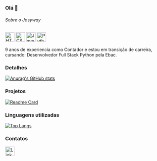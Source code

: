 ### Olá 👋

###### Sobre o Josyway
<img src='https://img.shields.io/badge/HTML-0077B5?style=for-the-badge&logo=html&logoColor=white' alt='HTML' height='30'> <img src='https://img.shields.io/badge/CSS-0077B5?style=for-the-badge&logo=css&logoColor=white' alt='CSS' height='30'>
<img src='https://img.shields.io/badge/JavaScript-0077B5?style=for-the-badge&logo=javascript&logoColor=white' alt='JavaScript' height='30'>
<img src='https://img.shields.io/badge/Python-0077B5?style=for-the-badge&logo=python&logoColor=white' alt='Python' height='30'>


9 anos de experiencia como Contador e estou em transição de carreira, cursando: Desenvolvedor Full Stack Python pela Ebac.

### Detalhes

[![Anurag's GitHub stats](https://github-readme-stats.vercel.app/api?username=Josyway&show_icons=true&theme=dark)](https://github.com/anuraghazra/github-readme-stats)

### Projetos

[![Readme Card](https://github-readme-stats.vercel.app/api/pin/?username=Josyway&repo=Way_Contabilidade&theme=dark)](https://github.com/anuraghazra/github-readme-stats)


### Linguagens utilizadas

[![Top Langs](https://github-readme-stats.vercel.app/api/top-langs/?username=Josyway&layout=compact)](https://github.com/anuraghazra/github-readme-stats)

### Contatos

[<img src='https://img.shields.io/badge/LinkedIn-0077B5?style=for-the-badge&logo=linkedin&logoColor=white' alt='Linkedin' height='30'>](https://www.linkedin.com/in/josyway-paulo/)
